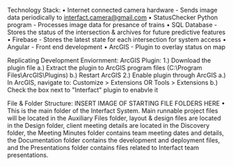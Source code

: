 Technology Stack: 
  • Internet connected camera hardware - Sends image data periodically to interfact.camera@gmail.com
  • StatusChecker Python program - Processes image data for presance of trains
  • SQL Database - Stores the status of the intersection & archives for future predictive features
  • Firebase - Stores the latest state for each intersection for system access
  • Angular - Front end development
  • ArcGIS - Plugin to overlay status on map

Replicating Development Enviornment: 
  ArcGIS Plugin:
    1.) Download the plugin file
      a.) Extract the plugin to ArcGIS program files (C:\Program Files\ArcGIS\Plugins)
      b.) Restart ArcGIS
    2.) Enable plugin through ArcGIS
      a.) In ArcGIS, navigate to: Customize > Extensions OR Tools > Extensions
      b.) Check the box next to "Interfact" plugin to enabvle it

File & Folder Structure: 
    INSERT IMAGE OF STARTING FILE FOLDERS HERE
    • This is the main folder of the Interfact System. Main runnable project files will be located in the Auxiliary Files folder, layout & design files are located in the Design folder, client meeting details are located in the Discovery folder, the Meeting Minutes folder contains team meeting dates and details, the Documentation folder contains the development and deployment files, and the Presentations folder contains files related to Interfact team presentations.

